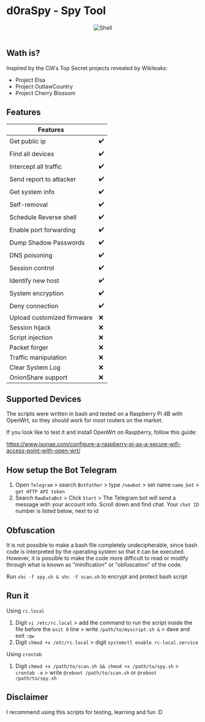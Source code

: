 # d0raSpy - Spy Tool

<p align="center">
 <img alt="Shell" src="https://img.shields.io/badge/Shell_Script-121011?style=for-the-badge&logo=gnu-bash&logoColor=white">
</p>

<!DOCTYPE html>
<html>
<head>
<title>Untitled Diagram</title>
<meta charset="utf-8"/>
</head>
<body><div class="mxgraph" style="max-width:100%;border:1px solid transparent;" data-mxgraph="{&quot;highlight&quot;:&quot;#0000ff&quot;,&quot;nav&quot;:true,&quot;resize&quot;:true,&quot;toolbar&quot;:&quot;zoom layers tags lightbox&quot;,&quot;edit&quot;:&quot;_blank&quot;,&quot;xml&quot;:&quot;&lt;mxfile host=\&quot;app.diagrams.net\&quot; modified=\&quot;2023-05-29T10:29:33.575Z\&quot; agent=\&quot;Mozilla/5.0 (X11; Ubuntu; Linux x86_64; rv:109.0) Gecko/20100101 Firefox/113.0\&quot; etag=\&quot;CTV9vumtGE9V3py_F9Mq\&quot; version=\&quot;21.3.5\&quot; type=\&quot;github\&quot;&gt;\n  &lt;diagram name=\&quot;Page-1\&quot; id=\&quot;822b0af5-4adb-64df-f703-e8dfc1f81529\&quot;&gt;\n    &lt;mxGraphModel dx=\&quot;1469\&quot; dy=\&quot;766\&quot; grid=\&quot;1\&quot; gridSize=\&quot;10\&quot; guides=\&quot;1\&quot; tooltips=\&quot;1\&quot; connect=\&quot;1\&quot; arrows=\&quot;1\&quot; fold=\&quot;1\&quot; page=\&quot;1\&quot; pageScale=\&quot;1\&quot; pageWidth=\&quot;1100\&quot; pageHeight=\&quot;850\&quot; background=\&quot;none\&quot; math=\&quot;0\&quot; shadow=\&quot;0\&quot;&gt;\n      &lt;root&gt;\n        &lt;mxCell id=\&quot;0\&quot; /&gt;\n        &lt;mxCell id=\&quot;1\&quot; parent=\&quot;0\&quot; /&gt;\n        &lt;mxCell id=\&quot;mrwzOTIXYfHaTWeU76AP-1\&quot; value=\&quot;\&quot; style=\&quot;image;html=1;image=img/lib/clip_art/networking/Wireless_Router_128x128.png\&quot; vertex=\&quot;1\&quot; parent=\&quot;1\&quot;&gt;\n          &lt;mxGeometry x=\&quot;300\&quot; y=\&quot;250\&quot; width=\&quot;140\&quot; height=\&quot;90\&quot; as=\&quot;geometry\&quot; /&gt;\n        &lt;/mxCell&gt;\n        &lt;mxCell id=\&quot;mrwzOTIXYfHaTWeU76AP-7\&quot; value=\&quot;\&quot; style=\&quot;image;aspect=fixed;perimeter=ellipsePerimeter;html=1;align=center;shadow=0;dashed=0;spacingTop=3;image=img/lib/active_directory/internet_cloud.svg;\&quot; vertex=\&quot;1\&quot; parent=\&quot;1\&quot;&gt;\n          &lt;mxGeometry x=\&quot;520\&quot; y=\&quot;70\&quot; width=\&quot;142.85\&quot; height=\&quot;90\&quot; as=\&quot;geometry\&quot; /&gt;\n        &lt;/mxCell&gt;\n        &lt;mxCell id=\&quot;mrwzOTIXYfHaTWeU76AP-10\&quot; value=\&quot;\&quot; style=\&quot;verticalLabelPosition=bottom;sketch=0;aspect=fixed;html=1;verticalAlign=top;strokeColor=none;align=center;outlineConnect=0;shape=mxgraph.citrix.cell_phone;\&quot; vertex=\&quot;1\&quot; parent=\&quot;1\&quot;&gt;\n          &lt;mxGeometry x=\&quot;80.41\&quot; y=\&quot;440\&quot; width=\&quot;29.17\&quot; height=\&quot;70\&quot; as=\&quot;geometry\&quot; /&gt;\n        &lt;/mxCell&gt;\n        &lt;mxCell id=\&quot;mrwzOTIXYfHaTWeU76AP-11\&quot; value=\&quot;\&quot; style=\&quot;image;html=1;image=img/lib/clip_art/computers/Laptop_128x128.png\&quot; vertex=\&quot;1\&quot; parent=\&quot;1\&quot;&gt;\n          &lt;mxGeometry x=\&quot;70\&quot; y=\&quot;295\&quot; width=\&quot;90\&quot; height=\&quot;90\&quot; as=\&quot;geometry\&quot; /&gt;\n        &lt;/mxCell&gt;\n        &lt;mxCell id=\&quot;mrwzOTIXYfHaTWeU76AP-12\&quot; value=\&quot;\&quot; style=\&quot;image;points=[];aspect=fixed;html=1;align=center;shadow=0;dashed=0;image=img/lib/allied_telesis/computer_and_terminals/Personal_Computer_with_Server.svg;\&quot; vertex=\&quot;1\&quot; parent=\&quot;1\&quot;&gt;\n          &lt;mxGeometry x=\&quot;320\&quot; y=\&quot;540\&quot; width=\&quot;80\&quot; height=\&quot;80\&quot; as=\&quot;geometry\&quot; /&gt;\n        &lt;/mxCell&gt;\n        &lt;mxCell id=\&quot;mrwzOTIXYfHaTWeU76AP-13\&quot; value=\&quot;\&quot; style=\&quot;image;html=1;image=img/lib/clip_art/computers/Laptop_128x128.png;direction=east;\&quot; vertex=\&quot;1\&quot; parent=\&quot;1\&quot;&gt;\n          &lt;mxGeometry x=\&quot;810\&quot; y=\&quot;280\&quot; width=\&quot;90\&quot; height=\&quot;90\&quot; as=\&quot;geometry\&quot; /&gt;\n        &lt;/mxCell&gt;\n        &lt;mxCell id=\&quot;mrwzOTIXYfHaTWeU76AP-17\&quot; value=\&quot;\&quot; style=\&quot;endArrow=classic;html=1;rounded=0;exitX=0.75;exitY=0;exitDx=0;exitDy=0;\&quot; edge=\&quot;1\&quot; parent=\&quot;1\&quot; source=\&quot;mrwzOTIXYfHaTWeU76AP-36\&quot; target=\&quot;mrwzOTIXYfHaTWeU76AP-7\&quot;&gt;\n          &lt;mxGeometry relative=\&quot;1\&quot; as=\&quot;geometry\&quot;&gt;\n            &lt;mxPoint x=\&quot;530\&quot; y=\&quot;350\&quot; as=\&quot;sourcePoint\&quot; /&gt;\n            &lt;mxPoint x=\&quot;630\&quot; y=\&quot;350\&quot; as=\&quot;targetPoint\&quot; /&gt;\n          &lt;/mxGeometry&gt;\n        &lt;/mxCell&gt;\n        &lt;mxCell id=\&quot;mrwzOTIXYfHaTWeU76AP-18\&quot; value=\&quot;\&quot; style=\&quot;shape=message;html=1;outlineConnect=0;\&quot; vertex=\&quot;1\&quot; parent=\&quot;mrwzOTIXYfHaTWeU76AP-17\&quot;&gt;\n          &lt;mxGeometry width=\&quot;20\&quot; height=\&quot;14\&quot; relative=\&quot;1\&quot; as=\&quot;geometry\&quot;&gt;\n            &lt;mxPoint x=\&quot;-10\&quot; y=\&quot;-7\&quot; as=\&quot;offset\&quot; /&gt;\n          &lt;/mxGeometry&gt;\n        &lt;/mxCell&gt;\n        &lt;mxCell id=\&quot;mrwzOTIXYfHaTWeU76AP-19\&quot; value=\&quot;\&quot; style=\&quot;endArrow=classic;html=1;rounded=0;exitX=1;exitY=0.75;exitDx=0;exitDy=0;\&quot; edge=\&quot;1\&quot; parent=\&quot;1\&quot; source=\&quot;mrwzOTIXYfHaTWeU76AP-7\&quot; target=\&quot;mrwzOTIXYfHaTWeU76AP-13\&quot;&gt;\n          &lt;mxGeometry relative=\&quot;1\&quot; as=\&quot;geometry\&quot;&gt;\n            &lt;mxPoint x=\&quot;530\&quot; y=\&quot;350\&quot; as=\&quot;sourcePoint\&quot; /&gt;\n            &lt;mxPoint x=\&quot;630\&quot; y=\&quot;350\&quot; as=\&quot;targetPoint\&quot; /&gt;\n          &lt;/mxGeometry&gt;\n        &lt;/mxCell&gt;\n        &lt;mxCell id=\&quot;mrwzOTIXYfHaTWeU76AP-20\&quot; value=\&quot;\&quot; style=\&quot;shape=message;html=1;outlineConnect=0;\&quot; vertex=\&quot;1\&quot; parent=\&quot;mrwzOTIXYfHaTWeU76AP-19\&quot;&gt;\n          &lt;mxGeometry width=\&quot;20\&quot; height=\&quot;14\&quot; relative=\&quot;1\&quot; as=\&quot;geometry\&quot;&gt;\n            &lt;mxPoint x=\&quot;-10\&quot; y=\&quot;-7\&quot; as=\&quot;offset\&quot; /&gt;\n          &lt;/mxGeometry&gt;\n        &lt;/mxCell&gt;\n        &lt;mxCell id=\&quot;mrwzOTIXYfHaTWeU76AP-22\&quot; value=\&quot;\&quot; style=\&quot;endArrow=classic;startArrow=classic;html=1;rounded=0;\&quot; edge=\&quot;1\&quot; parent=\&quot;1\&quot; source=\&quot;mrwzOTIXYfHaTWeU76AP-11\&quot; target=\&quot;mrwzOTIXYfHaTWeU76AP-1\&quot;&gt;\n          &lt;mxGeometry width=\&quot;50\&quot; height=\&quot;50\&quot; relative=\&quot;1\&quot; as=\&quot;geometry\&quot;&gt;\n            &lt;mxPoint x=\&quot;550\&quot; y=\&quot;400\&quot; as=\&quot;sourcePoint\&quot; /&gt;\n            &lt;mxPoint x=\&quot;600\&quot; y=\&quot;350\&quot; as=\&quot;targetPoint\&quot; /&gt;\n          &lt;/mxGeometry&gt;\n        &lt;/mxCell&gt;\n        &lt;mxCell id=\&quot;mrwzOTIXYfHaTWeU76AP-24\&quot; value=\&quot;\&quot; style=\&quot;endArrow=classic;startArrow=classic;html=1;rounded=0;\&quot; edge=\&quot;1\&quot; parent=\&quot;1\&quot; source=\&quot;mrwzOTIXYfHaTWeU76AP-10\&quot; target=\&quot;mrwzOTIXYfHaTWeU76AP-1\&quot;&gt;\n          &lt;mxGeometry width=\&quot;50\&quot; height=\&quot;50\&quot; relative=\&quot;1\&quot; as=\&quot;geometry\&quot;&gt;\n            &lt;mxPoint x=\&quot;180\&quot; y=\&quot;249\&quot; as=\&quot;sourcePoint\&quot; /&gt;\n            &lt;mxPoint x=\&quot;250\&quot; y=\&quot;287\&quot; as=\&quot;targetPoint\&quot; /&gt;\n          &lt;/mxGeometry&gt;\n        &lt;/mxCell&gt;\n        &lt;mxCell id=\&quot;mrwzOTIXYfHaTWeU76AP-25\&quot; value=\&quot;\&quot; style=\&quot;endArrow=classic;startArrow=classic;html=1;rounded=0;\&quot; edge=\&quot;1\&quot; parent=\&quot;1\&quot; source=\&quot;mrwzOTIXYfHaTWeU76AP-12\&quot; target=\&quot;mrwzOTIXYfHaTWeU76AP-1\&quot;&gt;\n          &lt;mxGeometry width=\&quot;50\&quot; height=\&quot;50\&quot; relative=\&quot;1\&quot; as=\&quot;geometry\&quot;&gt;\n            &lt;mxPoint x=\&quot;170\&quot; y=\&quot;425\&quot; as=\&quot;sourcePoint\&quot; /&gt;\n            &lt;mxPoint x=\&quot;253\&quot; y=\&quot;370\&quot; as=\&quot;targetPoint\&quot; /&gt;\n          &lt;/mxGeometry&gt;\n        &lt;/mxCell&gt;\n        &lt;mxCell id=\&quot;mrwzOTIXYfHaTWeU76AP-26\&quot; value=\&quot;&amp;lt;div&amp;gt;&amp;lt;font style=&amp;quot;font-size: 14px;&amp;quot;&amp;gt;Compromised &amp;lt;br&amp;gt;&amp;lt;/font&amp;gt;&amp;lt;/div&amp;gt;&amp;lt;div&amp;gt;&amp;lt;font size=&amp;quot;3&amp;quot;&amp;gt;Router&amp;lt;/font&amp;gt;&amp;lt;/div&amp;gt;\&quot; style=\&quot;text;html=1;strokeColor=none;fillColor=none;align=center;verticalAlign=middle;whiteSpace=wrap;rounded=0;\&quot; vertex=\&quot;1\&quot; parent=\&quot;1\&quot;&gt;\n          &lt;mxGeometry x=\&quot;410\&quot; y=\&quot;290\&quot; width=\&quot;100\&quot; height=\&quot;30\&quot; as=\&quot;geometry\&quot; /&gt;\n        &lt;/mxCell&gt;\n        &lt;mxCell id=\&quot;mrwzOTIXYfHaTWeU76AP-28\&quot; value=\&quot;&amp;lt;font style=&amp;quot;font-size: 14px;&amp;quot;&amp;gt;Telegram report&amp;lt;/font&amp;gt;\&quot; style=\&quot;text;html=1;strokeColor=none;fillColor=none;align=center;verticalAlign=middle;whiteSpace=wrap;rounded=0;\&quot; vertex=\&quot;1\&quot; parent=\&quot;1\&quot;&gt;\n          &lt;mxGeometry x=\&quot;420\&quot; y=\&quot;150\&quot; width=\&quot;60\&quot; height=\&quot;40\&quot; as=\&quot;geometry\&quot; /&gt;\n        &lt;/mxCell&gt;\n        &lt;mxCell id=\&quot;mrwzOTIXYfHaTWeU76AP-29\&quot; value=\&quot;&amp;lt;font style=&amp;quot;font-size: 14px;&amp;quot;&amp;gt;Attacker&amp;lt;/font&amp;gt;\&quot; style=\&quot;text;html=1;strokeColor=none;fillColor=none;align=center;verticalAlign=middle;whiteSpace=wrap;rounded=0;\&quot; vertex=\&quot;1\&quot; parent=\&quot;1\&quot;&gt;\n          &lt;mxGeometry x=\&quot;880\&quot; y=\&quot;290\&quot; width=\&quot;60\&quot; height=\&quot;30\&quot; as=\&quot;geometry\&quot; /&gt;\n        &lt;/mxCell&gt;\n        &lt;mxCell id=\&quot;mrwzOTIXYfHaTWeU76AP-35\&quot; value=\&quot;\&quot; style=\&quot;shape=partialRectangle;whiteSpace=wrap;html=1;left=0;right=0;fillColor=none;\&quot; vertex=\&quot;1\&quot; parent=\&quot;1\&quot;&gt;\n          &lt;mxGeometry x=\&quot;40\&quot; y=\&quot;250\&quot; width=\&quot;510\&quot; height=\&quot;380\&quot; as=\&quot;geometry\&quot; /&gt;\n        &lt;/mxCell&gt;\n        &lt;mxCell id=\&quot;mrwzOTIXYfHaTWeU76AP-36\&quot; value=\&quot;\&quot; style=\&quot;shape=partialRectangle;whiteSpace=wrap;html=1;bottom=0;top=0;fillColor=none;\&quot; vertex=\&quot;1\&quot; parent=\&quot;1\&quot;&gt;\n          &lt;mxGeometry x=\&quot;40\&quot; y=\&quot;250\&quot; width=\&quot;510\&quot; height=\&quot;380\&quot; as=\&quot;geometry\&quot; /&gt;\n        &lt;/mxCell&gt;\n        &lt;mxCell id=\&quot;mrwzOTIXYfHaTWeU76AP-37\&quot; value=\&quot;\&quot; style=\&quot;image;points=[];aspect=fixed;html=1;align=center;shadow=0;dashed=0;image=img/lib/allied_telesis/computer_and_terminals/Personal_Computer_with_Server.svg;\&quot; vertex=\&quot;1\&quot; parent=\&quot;1\&quot;&gt;\n          &lt;mxGeometry x=\&quot;440\&quot; y=\&quot;540\&quot; width=\&quot;80\&quot; height=\&quot;80\&quot; as=\&quot;geometry\&quot; /&gt;\n        &lt;/mxCell&gt;\n        &lt;mxCell id=\&quot;mrwzOTIXYfHaTWeU76AP-38\&quot; value=\&quot;\&quot; style=\&quot;endArrow=classic;startArrow=classic;html=1;rounded=0;\&quot; edge=\&quot;1\&quot; parent=\&quot;1\&quot; source=\&quot;mrwzOTIXYfHaTWeU76AP-37\&quot; target=\&quot;mrwzOTIXYfHaTWeU76AP-1\&quot;&gt;\n          &lt;mxGeometry width=\&quot;50\&quot; height=\&quot;50\&quot; relative=\&quot;1\&quot; as=\&quot;geometry\&quot;&gt;\n            &lt;mxPoint x=\&quot;343\&quot; y=\&quot;500\&quot; as=\&quot;sourcePoint\&quot; /&gt;\n            &lt;mxPoint x=\&quot;372\&quot; y=\&quot;350\&quot; as=\&quot;targetPoint\&quot; /&gt;\n          &lt;/mxGeometry&gt;\n        &lt;/mxCell&gt;\n        &lt;mxCell id=\&quot;mrwzOTIXYfHaTWeU76AP-39\&quot; value=\&quot;\&quot; style=\&quot;image;points=[];aspect=fixed;html=1;align=center;shadow=0;dashed=0;image=img/lib/allied_telesis/computer_and_terminals/Personal_Computer_with_Server.svg;\&quot; vertex=\&quot;1\&quot; parent=\&quot;1\&quot;&gt;\n          &lt;mxGeometry x=\&quot;200\&quot; y=\&quot;540\&quot; width=\&quot;80\&quot; height=\&quot;80\&quot; as=\&quot;geometry\&quot; /&gt;\n        &lt;/mxCell&gt;\n        &lt;mxCell id=\&quot;mrwzOTIXYfHaTWeU76AP-40\&quot; value=\&quot;\&quot; style=\&quot;endArrow=classic;startArrow=classic;html=1;rounded=0;\&quot; edge=\&quot;1\&quot; parent=\&quot;1\&quot; source=\&quot;mrwzOTIXYfHaTWeU76AP-39\&quot; target=\&quot;mrwzOTIXYfHaTWeU76AP-1\&quot;&gt;\n          &lt;mxGeometry width=\&quot;50\&quot; height=\&quot;50\&quot; relative=\&quot;1\&quot; as=\&quot;geometry\&quot;&gt;\n            &lt;mxPoint x=\&quot;285\&quot; y=\&quot;560\&quot; as=\&quot;sourcePoint\&quot; /&gt;\n            &lt;mxPoint x=\&quot;363\&quot; y=\&quot;350\&quot; as=\&quot;targetPoint\&quot; /&gt;\n          &lt;/mxGeometry&gt;\n        &lt;/mxCell&gt;\n        &lt;mxCell id=\&quot;mrwzOTIXYfHaTWeU76AP-41\&quot; value=\&quot;&amp;lt;font style=&amp;quot;font-size: 14px;&amp;quot;&amp;gt;Telegram report&amp;lt;/font&amp;gt;\&quot; style=\&quot;text;html=1;strokeColor=none;fillColor=none;align=center;verticalAlign=middle;whiteSpace=wrap;rounded=0;\&quot; vertex=\&quot;1\&quot; parent=\&quot;1\&quot;&gt;\n          &lt;mxGeometry x=\&quot;730\&quot; y=\&quot;160\&quot; width=\&quot;60\&quot; height=\&quot;40\&quot; as=\&quot;geometry\&quot; /&gt;\n        &lt;/mxCell&gt;\n        &lt;mxCell id=\&quot;mrwzOTIXYfHaTWeU76AP-42\&quot; value=\&quot;&amp;lt;font style=&amp;quot;font-size: 14px;&amp;quot;&amp;gt;Victim Network&amp;lt;/font&amp;gt;\&quot; style=\&quot;text;html=1;strokeColor=none;fillColor=none;align=center;verticalAlign=middle;whiteSpace=wrap;rounded=0;\&quot; vertex=\&quot;1\&quot; parent=\&quot;1\&quot;&gt;\n          &lt;mxGeometry x=\&quot;550\&quot; y=\&quot;500\&quot; width=\&quot;70\&quot; height=\&quot;50\&quot; as=\&quot;geometry\&quot; /&gt;\n        &lt;/mxCell&gt;\n      &lt;/root&gt;\n    &lt;/mxGraphModel&gt;\n  &lt;/diagram&gt;\n&lt;/mxfile&gt;\n&quot;}"></div>
<script type="text/javascript" src="https://viewer.diagrams.net/js/viewer-static.min.js"></script>
</body>
</html>

## Wath is?
Inspired by the CIA's Top Secret projects revealed by Wikileaks:
- Project Elsa
- Project OutlawCountry
- Project Cherry Blossom

## Features

| Features | |                                 
| --------- | --------- |
| Get public ip | ✔️ |
| Find all devices | ✔️ |
| Intercept all traffic | ✔️ |
| Send report to attacker| ✔️ |
| Get system info | ✔️ |
| Self-removal | ✔️ |
| Schedule Reverse shell | ✔️ |
| Enable port forwarding | ✔️ |
| Dump Shadow Passwords | ✔️ |
| DNS poisoning | ✔️ |
| Session control | ✔️ |
| Identify new host| ✔️ |
| System encryption | ✔️ |
| Deny connection | ✔️ |
| Upload customized firmware | ❌ |
| Session hijack | ❌ |
| Script injection | ❌ |
| Packet forger | ❌ |
| Traffic manipulation | ❌ |
| Clear System Log | ❌ |
| OnionShare support | ❌ |


## Supported Devices
The scripts were written in bash and tested on a Raspberry Pi 4B with OpenWrt, so they should work for most routers on the market. 

If you look like to test it and install OpenWrt on Raspberry, follow this guide:

https://www.ixonae.com/configure-a-raspberry-pi-as-a-secure-wifi-access-point-with-open-wrt/

## How setup the Bot Telegram

1. Open `Telegram` > search `BotFather` > type `/newbot` > set name `name_bot` > `get HTTP API token` 
2. Search `RawDataBot` > Click `Start` > The Telegram bot will send a message with your account info. Scroll down and find chat. Your `chat ID` number is listed below, next to id

## Obfuscation
It is not possible to make a bash file completely undecipherable, since bash code is interpreted by the operating system so that it can be executed. However, it is possible to make the code more difficult to read or modify through what is known as "minification" or "obfuscation" of the code.

Run `shc -f spy.sh & shc -f scan.sh` to encrypt and protect bash script 

## Run it

Using `rc.local`
1. Digit `vi /etc/rc.local` > add the command to run the script inside the file before the `exit 0` line > write `/path/to/myscript.sh &` > dave and exit `:qw`
2. Digit `chmod +x /etc/rc.local` > digit `systemctl enable rc-local.service`


Using `crontab`
1. Digit `chmod +x /path/to/scan.sh && chmod +x /path/to/spy.sh` > `crontab -e` > write `@reboot /path/to/scan.sh` or `@reboot /path/to/spy.sh`

## Disclaimer

I recommend using this scripts for testing, learning and fun :D
